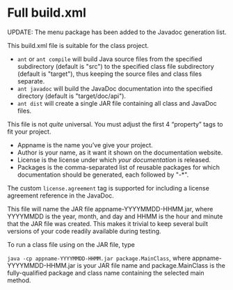 # Full build.xml

UPDATE: The menu package has been added to the Javadoc generation list.

This build.xml file is suitable for the class project. 

* ``ant`` or ``ant compile`` will build Java source files from the specified subdirectory (default is "src") to the specified class file subdirectory (default is "target"), thus keeping the source files and class files separate. 
* ``ant javadoc`` will build the JavaDoc documentation into the specified directory (default is "target/doc/api"). 
* ``ant dist`` will create a single JAR file containing all class and JavaDoc files.

This file is not *quite* universal. You must adjust the first 4 “property” tags to fit your project.

* Appname is the name you’ve give your project.
* Author is your name, as it want it shown on the documentation website.
* License is the license under which *your documentation* is released.
* Packages is the comma-separated list of reusable packages for which documentation should be generated, each followed by "-*". 

The custom ``license.agreement`` tag is supported for including a license agreement reference in the JavaDoc.

This file will name the JAR file appname-YYYYMMDD-HHMM.jar, where YYYYMMDD is the year, month, and day and HHMM is the hour and minute that the JAR file was created. This makes it trivial to keep several built versions of your code readily available during testing.

To run a class file using on the JAR file, type

``java -cp appname-YYYYMMDD-HHMM.jar package.MainClass``, where appname-YYYYMMDD-HHMM.jar is your JAR file name and package.MainClass is the fully-qualified package and class name containing the selected main method.

